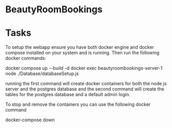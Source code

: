 # BeautyRoomBookings

# Tasks

To setup the webapp ensure you have both docker engine and docker compose installed on your system and is running. Then run the following docker commands:

docker compose up --build -d
docker exec beautyroombookings-server-1 node ./Database/databaseSetup.js

running the first command will create docker containers for both the node js server and the postgres database and the second command will create the tables for the postgres database and a default admin login.

To stop and remove the containers you can use the following docker command 

docker-compose down
